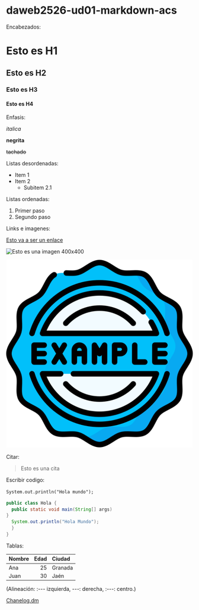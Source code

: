 # daweb2526-ud01-markdown-acs

Encabezados:

# Esto es H1

## Esto es H2

### Esto es H3

#### Esto es H4

Enfasis:

*italica*

**negrita**

~~tachado~~

Listas desordenadas:

- Item 1
- Item 2
  - Subitem 2.1

Listas ordenadas:

1. Primer paso
2. Segundo paso

Links e imagenes:

[Esto va a ser un enlace](https://iesalixar.org)

![Esto es una imagen 400x400](https://placehold.co/400)

![Esto es una imagen en el repositorio](images/example.png)

Citar:

>Esto es una cita

Escribir codigo:

`System.out.println("Hola mundo");`

```java
public class Hola {
  public static void main(String[] args)
}
  System.out.println("Hola Mundo");
  }
}
```

Tablas:

| Nombre | Edad | Ciudad   |
|:-------|----:|:----------|
| Ana    |  25 | Granada   |
| Juan   |  30 | Jaén      |

(Alineación: :--- izquierda, ---: derecha, :---: centro.)

[Chanelog.dm](https://github.com/Opecloneh/daweb2526-ud01-markdown-acs/blob/main/CHANGELOG.md)
